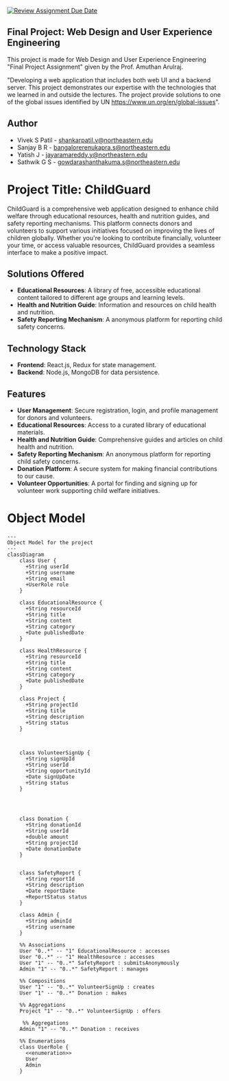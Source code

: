 [![Review Assignment Due Date](https://classroom.github.com/assets/deadline-readme-button-24ddc0f5d75046c5622901739e7c5dd533143b0c8e959d652212380cedb1ea36.svg)](https://classroom.github.com/a/j48a217e)

## Final Project: Web Design and User Experience Engineering

This project is made for Web Design and User Experience Engineering "Final Project Assignment" given by the Prof. Amuthan Arulraj.

"Developing a web application that includes both web UI and a backend server. This project demonstrates our expertise with the technologies that we learned in and outside the lectures. The project provide solutions to one of the global issues identified by UN <https://www.un.org/en/global-issues>".

## Author

- Vivek S Patil - <shankarpatil.v@northeastern.edu>
- Sanjay B R - <bangalorerenukapra.s@northeastern.edu>
- Yatish J - <jayaramareddy.y@northeastern.edu>
- Sathwik G S - <gowdarashanthakuma.s@northeastern.edu>

# Project Title: ChildGuard

ChildGuard is a comprehensive web application designed to enhance child welfare through educational resources, health and nutrition guides, and safety reporting mechanisms. This platform connects donors and volunteers to support various initiatives focused on improving the lives of children globally. Whether you're looking to contribute financially, volunteer your time, or access valuable resources, ChildGuard provides a seamless interface to make a positive impact.

## Solutions Offered

- **Educational Resources**: A library of free, accessible educational content tailored to different age groups and learning levels.
- **Health and Nutrition Guide**: Information and resources on child health and nutrition.
- **Safety Reporting Mechanism**: A anonymous platform for reporting child safety concerns.

## Technology Stack

- **Frontend**: React.js, Redux for state management.
- **Backend**: Node.js, MongoDB for data persistence.

## Features

- **User Management**: Secure registration, login, and profile management for donors and volunteers.
- **Educational Resources**: Access to a curated library of educational materials.
- **Health and Nutrition Guide**: Comprehensive guides and articles on child health and nutrition.
- **Safety Reporting Mechanism**: An anonymous platform for reporting child safety concerns.
- **Donation Platform**: A secure system for making financial contributions to our cause.
- **Volunteer Opportunities**: A portal for finding and signing up for volunteer work supporting child welfare initiatives.

# Object Model

``` mermaid
---
Object Model for the project
---
classDiagram
    class User {
      +String userId
      +String username
      +String email
      +UserRole role
    }
    
    class EducationalResource {
      +String resourceId
      +String title
      +String content
      +String category
      +Date publishedDate
    }
    
    class HealthResource {
      +String resourceId
      +String title
      +String content
      +String category
      +Date publishedDate
    }
    
    class Project {
      +String projectId
      +String title
      +String description
      +String status
    }
    
    
    
    class VolunteerSignUp {
      +String signUpId
      +String userId
      +String opportunityId
      +Date signUpDate
      +String status
    }
    
   
    
    
    class Donation {
      +String donationId
      +String userId
      +double amount
      +String projectId
      +Date donationDate
    }

   
    class SafetyReport {
      +String reportId
      +String description
      +Date reportDate
      +ReportStatus status
    }
    
    class Admin {
      +String adminId
      +String username
    }
    
    %% Associations
    User "0..*" -- "1" EducationalResource : accesses
    User "0..*" -- "1" HealthResource : accesses
    User "1" -- "0..*" SafetyReport : submitsAnonymously
    Admin "1" -- "0..*" SafetyReport : manages
    
    %% Compositions
    User "1" -- "0..*" VolunteerSignUp : creates
    User "1" -- "0..*" Donation : makes
    
    %% Aggregations
    Project "1" -- "0..*" VolunteerSignUp : offers
    
     %% Aggregations
    Admin "1" -- "0..*" Donation : receives

    %% Enumerations
    class UserRole {
      <<enumeration>>
      User
      Admin
    }
    

```

